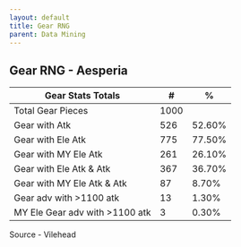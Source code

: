 ```yaml
---
layout: default
title: Gear RNG
parent: Data Mining
---
```


## Gear RNG - Aesperia

| Gear Stats Totals                          | #   | %       |
|--------------------------------------------|-----|---------|
| Total Gear Pieces                          | 1000|         |
| Gear with Atk                              | 526 | 52.60%  |
| Gear with Ele Atk                          | 775 | 77.50%  |
| Gear with MY Ele Atk                       | 261 | 26.10%  |
| Gear with Ele Atk & Atk                    | 367 | 36.70%  |
| Gear with MY Ele Atk & Atk                 | 87  | 8.70%   |
| Gear adv with >1100 atk                    | 13  | 1.30%   |
| MY Ele Gear adv with >1100 atk             | 3   | 0.30%   |

Source - Vilehead